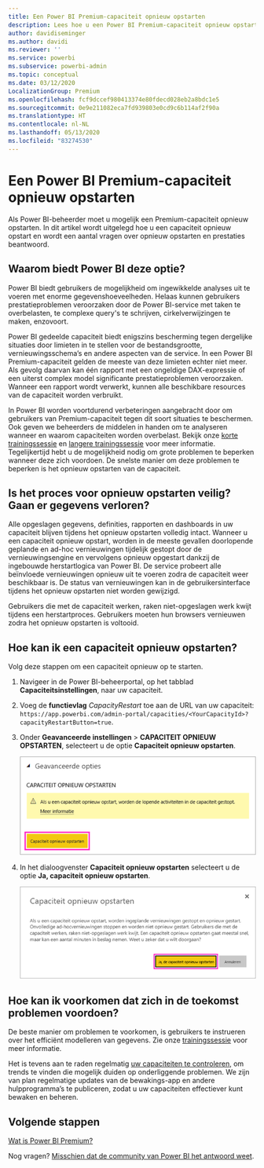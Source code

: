 ```yaml
---
title: Een Power BI Premium-capaciteit opnieuw opstarten
description: Lees hoe u een Power BI Premium-capaciteit opnieuw opstart om problemen met de prestaties op te lossen.
author: davidiseminger
ms.author: davidi
ms.reviewer: ''
ms.service: powerbi
ms.subservice: powerbi-admin
ms.topic: conceptual
ms.date: 03/12/2020
LocalizationGroup: Premium
ms.openlocfilehash: fcf9dccef980413374e80fdecd028eb2a8bdc1e5
ms.sourcegitcommit: 0e9e211082eca7fd939803e0cd9c6b114af2f90a
ms.translationtype: HT
ms.contentlocale: nl-NL
ms.lasthandoff: 05/13/2020
ms.locfileid: "83274530"
---
```

# <a name="restart-a-power-bi-premium-capacity"></a>Een Power BI Premium-capaciteit opnieuw opstarten

Als Power BI-beheerder moet u mogelijk een Premium-capaciteit opnieuw opstarten. In dit artikel wordt uitgelegd hoe u een capaciteit opnieuw opstart en wordt een aantal vragen over opnieuw opstarten en prestaties beantwoord.

## <a name="why-does-power-bi-provide-this-option"></a>Waarom biedt Power BI deze optie?

Power BI biedt gebruikers de mogelijkheid om ingewikkelde analyses uit te voeren met enorme gegevenshoeveelheden. Helaas kunnen gebruikers prestatieproblemen veroorzaken door de Power BI-service met taken te overbelasten, te complexe query's te schrijven, cirkelverwijzingen te maken, enzovoort.

Power BI gedeelde capaciteit biedt enigszins bescherming tegen dergelijke situaties door limieten in te stellen voor de bestandsgrootte, vernieuwingsschema’s en andere aspecten van de service. In een Power BI Premium-capaciteit gelden de meeste van deze limieten echter niet meer. Als gevolg daarvan kan één rapport met een ongeldige DAX-expressie of een uiterst complex model significante prestatieproblemen veroorzaken. Wanneer een rapport wordt verwerkt, kunnen alle beschikbare resources van de capaciteit worden verbruikt. 

In Power BI worden voortdurend verbeteringen aangebracht door om gebruikers van Premium-capaciteit tegen dit soort situaties te beschermen. Ook geven we beheerders de middelen in handen om te analyseren wanneer en waarom capaciteiten worden overbelast. Bekijk onze [korte trainingssessie](https://www.youtube.com/watch?v=UgsjMbhi_Bk&feature=youtu.be) en [langere trainingssessie](https://powerbi.tips/2018/07/) voor meer informatie. Tegelijkertijd hebt u de mogelijkheid nodig om grote problemen te beperken wanneer deze zich voordoen. De snelste manier om deze problemen te beperken is het opnieuw opstarten van de capaciteit.

## <a name="is-the-restart-process-safe-will-i-lose-any-data"></a>Is het proces voor opnieuw opstarten veilig? Gaan er gegevens verloren?

Alle opgeslagen gegevens, definities, rapporten en dashboards in uw capaciteit blijven tijdens het opnieuw opstarten volledig intact. Wanneer u een capaciteit opnieuw opstart, worden in de meeste gevallen doorlopende geplande en ad-hoc vernieuwingen tijdelijk gestopt door de vernieuwingsengine en vervolgens opnieuw opgestart dankzij de ingebouwde herstartlogica van Power BI. De service probeert alle beïnvloede vernieuwingen opnieuw uit te voeren zodra de capaciteit weer beschikbaar is. De status van vernieuwingen kan in de gebruikersinterface tijdens het opnieuw opstarten niet worden gewijzigd. 

Gebruikers die met de capaciteit werken, raken niet-opgeslagen werk kwijt tijdens een herstartproces. Gebruikers moeten hun browsers vernieuwen zodra het opnieuw opstarten is voltooid.

## <a name="how-do-i-restart-a-capacity"></a>Hoe kan ik een capaciteit opnieuw opstarten?

Volg deze stappen om een capaciteit opnieuw op te starten.

1. Navigeer in de Power BI-beheerportal, op het tabblad **Capaciteitsinstellingen**, naar uw capaciteit. 

1. Voeg de **functievlag** *CapacityRestart* toe aan de URL van uw capaciteit: `https://app.powerbi.com/admin-portal/capacities/<YourCapacityId>?capacityRestartButton=true`.

1. Onder **Geavanceerde instellingen** > **CAPACITEIT OPNIEUW OPSTARTEN**, selecteert u de optie **Capaciteit opnieuw opstarten**.

    ![Capaciteit opnieuw opstarten](media/service-admin-premium-restart/restart-capacity.png)

1. In het dialoogvenster **Capaciteit opnieuw opstarten** selecteert u de optie **Ja, capaciteit opnieuw opstarten**.

    ![Opnieuw opstarten bevestigen](media/service-admin-premium-restart/confirm-restart.png)

## <a name="how-can-i-prevent-issues-from-happening-in-the-future"></a>Hoe kan ik voorkomen dat zich in de toekomst problemen voordoen?

De beste manier om problemen te voorkomen, is gebruikers te instrueren over het efficiënt modelleren van gegevens. Zie onze [trainingssessie](https://powerbi.tips/2018/07/) voor meer informatie.

Het is tevens aan te raden regelmatig [uw capaciteiten te controleren](service-admin-premium-monitor-capacity.md), om trends te vinden die mogelijk duiden op onderliggende problemen. We zijn van plan regelmatige updates van de bewakings-app en andere hulpprogramma’s te publiceren, zodat u uw capaciteiten effectiever kunt bewaken en beheren.

## <a name="next-steps"></a>Volgende stappen

[Wat is Power BI Premium?](service-premium-what-is.md)

Nog vragen? [Misschien dat de community van Power BI het antwoord weet](https://community.powerbi.com/).
